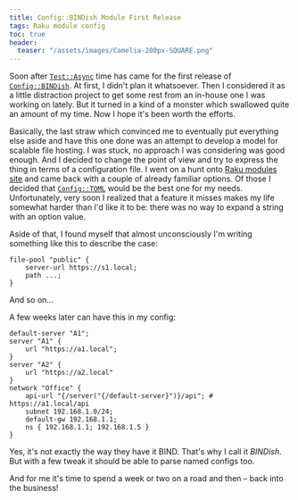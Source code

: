 ```yaml
---
title: Config::BINDish Module First Release
tags: Raku module config
toc: true
header:
  teaser: "/assets/images/Camelia-200px-SQUARE.png"
---
```

Soon after [`Test::Async`](http://localhost:4000/2021/04/27/Test-Async-Release)
time has came for the first release of 
[`Config::BINDish`](https://modules.raku.org/dist/Config::BINDish:zef:zef:vrurg).
At first, I didn't plan it whatsoever. Then I considered it as a little
distraction project to get some rest from an in-house one I was working on
lately. But it turned in a kind of a monster which swallowed quite an amount of
my time. Now I hope it's been worth the efforts.

Basically, the last straw which convinced me to eventually put everything else
aside and have this one done was an attempt to develop a model for scalable file
hosting. I was stuck, no approach I was considering was good enough. And I
decided to change the point of view and try to express the thing in terms of a
configuration file. I went on a hunt onto [Raku modules
site](https://modules.raku.org) and came back with a couple of already familiar
options. Of those I decided that [`Config::TOML`](https://github.com/atweiden/config-toml)
would be the best one for my needs. Unfortunately, very soon I realized that a
feature it misses makes my life somewhat harder than I'd like it to be: there
was no way to expand a string with an option value.

Aside of that, I found myself that almost unconsciously I'm writing something
like this to describe the case:

```
file-pool "public" {
    server-url https://s1.local;
    path ...;
}
```

And so on...

A few weeks later can have this in my config:

```
default-server "A1";
server "A1" {
    url "https://a1.local";
}
server "A2" {
    url "https://a2.local"
}
network "Office" {
    api-url "{/server("{/default-server}")}/api"; # https://a1.local/api
    subnet 192.168.1.0/24;
    default-gw 192.168.1.1;
    ns { 192.168.1.1; 192.168.1.5 }
}
```

Yes, it's not exactly the way they have it BIND. That's why I call it _BINDish_.
But with a few tweak it should be able to parse named configs too.

And for me it's time to spend a week or two on a road and then – back into the
business!
